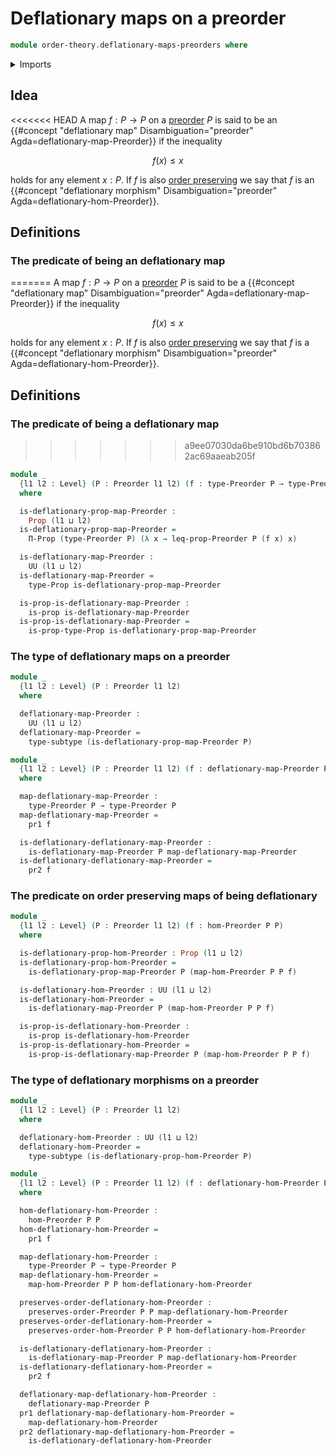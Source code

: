 # Deflationary maps on a preorder

```agda
module order-theory.deflationary-maps-preorders where
```

<details><summary>Imports</summary>

```agda
open import foundation.dependent-pair-types
open import foundation.propositions
open import foundation.subtypes
open import foundation.universe-levels

open import order-theory.order-preserving-maps-preorders
open import order-theory.preorders
```

</details>

## Idea

<<<<<<< HEAD
A map $f : P → P$ on a [preorder](order-theory.preorders.md) $P$ is said to be an
{{#concept "deflationary map" Disambiguation="preorder" Agda=deflationary-map-Preorder}} if the inequality

$$
  f(x) \leq x
$$

holds for any element $x : P$. If $f$ is also [order preserving](order-theory.order-preserving-maps-preorders.md) we say that $f$ is an {{#concept "deflationary morphism" Disambiguation="preorder" Agda=deflationary-hom-Preorder}}.

## Definitions

### The predicate of being an deflationary map
=======
A map $f : P → P$ on a [preorder](order-theory.preorders.md) $P$ is said to be a
{{#concept "deflationary map" Disambiguation="preorder" Agda=deflationary-map-Preorder}}
if the inequality

$$
  f(x) ≤ x
$$

holds for any element $x : P$. If $f$ is also
[order preserving](order-theory.order-preserving-maps-preorders.md) we say that
$f$ is a
{{#concept "deflationary morphism" Disambiguation="preorder" Agda=deflationary-hom-Preorder}}.

## Definitions

### The predicate of being a deflationary map
>>>>>>> a9ee07030da6be910bd6b703862ac69aaeab205f

```agda
module _
  {l1 l2 : Level} (P : Preorder l1 l2) (f : type-Preorder P → type-Preorder P)
  where

  is-deflationary-prop-map-Preorder :
    Prop (l1 ⊔ l2)
  is-deflationary-prop-map-Preorder =
    Π-Prop (type-Preorder P) (λ x → leq-prop-Preorder P (f x) x)

  is-deflationary-map-Preorder :
    UU (l1 ⊔ l2)
  is-deflationary-map-Preorder =
    type-Prop is-deflationary-prop-map-Preorder

  is-prop-is-deflationary-map-Preorder :
    is-prop is-deflationary-map-Preorder
  is-prop-is-deflationary-map-Preorder =
    is-prop-type-Prop is-deflationary-prop-map-Preorder
```

### The type of deflationary maps on a preorder

```agda
module _
  {l1 l2 : Level} (P : Preorder l1 l2)
  where

  deflationary-map-Preorder :
    UU (l1 ⊔ l2)
  deflationary-map-Preorder =
    type-subtype (is-deflationary-prop-map-Preorder P)

module _
  {l1 l2 : Level} (P : Preorder l1 l2) (f : deflationary-map-Preorder P)
  where

  map-deflationary-map-Preorder :
    type-Preorder P → type-Preorder P
  map-deflationary-map-Preorder =
    pr1 f

  is-deflationary-deflationary-map-Preorder :
    is-deflationary-map-Preorder P map-deflationary-map-Preorder
  is-deflationary-deflationary-map-Preorder =
    pr2 f
```

### The predicate on order preserving maps of being deflationary

```agda
module _
  {l1 l2 : Level} (P : Preorder l1 l2) (f : hom-Preorder P P)
  where

  is-deflationary-prop-hom-Preorder : Prop (l1 ⊔ l2)
  is-deflationary-prop-hom-Preorder =
    is-deflationary-prop-map-Preorder P (map-hom-Preorder P P f)

  is-deflationary-hom-Preorder : UU (l1 ⊔ l2)
  is-deflationary-hom-Preorder =
    is-deflationary-map-Preorder P (map-hom-Preorder P P f)

  is-prop-is-deflationary-hom-Preorder :
    is-prop is-deflationary-hom-Preorder
  is-prop-is-deflationary-hom-Preorder =
    is-prop-is-deflationary-map-Preorder P (map-hom-Preorder P P f)
```

### The type of deflationary morphisms on a preorder

```agda
module _
  {l1 l2 : Level} (P : Preorder l1 l2)
  where

  deflationary-hom-Preorder : UU (l1 ⊔ l2)
  deflationary-hom-Preorder =
    type-subtype (is-deflationary-prop-hom-Preorder P)

module _
  {l1 l2 : Level} (P : Preorder l1 l2) (f : deflationary-hom-Preorder P)
  where

  hom-deflationary-hom-Preorder :
    hom-Preorder P P
  hom-deflationary-hom-Preorder =
    pr1 f

  map-deflationary-hom-Preorder :
    type-Preorder P → type-Preorder P
  map-deflationary-hom-Preorder =
    map-hom-Preorder P P hom-deflationary-hom-Preorder

  preserves-order-deflationary-hom-Preorder :
    preserves-order-Preorder P P map-deflationary-hom-Preorder
  preserves-order-deflationary-hom-Preorder =
    preserves-order-hom-Preorder P P hom-deflationary-hom-Preorder

  is-deflationary-deflationary-hom-Preorder :
    is-deflationary-map-Preorder P map-deflationary-hom-Preorder
  is-deflationary-deflationary-hom-Preorder =
    pr2 f

  deflationary-map-deflationary-hom-Preorder :
    deflationary-map-Preorder P
  pr1 deflationary-map-deflationary-hom-Preorder =
    map-deflationary-hom-Preorder
  pr2 deflationary-map-deflationary-hom-Preorder =
    is-deflationary-deflationary-hom-Preorder
```
